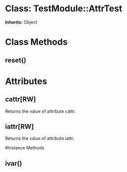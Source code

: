 # Class: TestModule::AttrTest
**Inherits:** Object
    



# Class Methods
## reset() [](#method-c-reset)
# Attributes
## cattr[RW] [](#attribute-c-cattr)
Returns the value of attribute cattr.

## iattr[RW] [](#attribute-i-iattr)
Returns the value of attribute iattr.


#Instance Methods
## ivar() [](#method-i-ivar)

